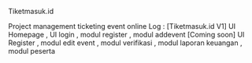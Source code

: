 Tiketmasuk.id 

Project management ticketing event online
Log : 
[Tiketmasuk.id V1] UI Homepage , UI login , modul register , modul addevent 
[Coming soon] UI Register , modul edit event , modul verifikasi , modul laporan keuangan , modul peserta
